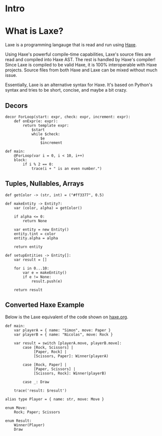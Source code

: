 # Intro

# What is Laxe?
Laxe is a programming langauge that is read and run using [Haxe](https://haxe.org).

Using Haxe's powerful compile-time capabilities, Laxe's source files are read and compiled into Haxe AST. The rest is handled by Haxe's compiler! Since Laxe is compiled to be valid Haxe, it is 100% interoperable with Haxe projects. Source files from both Haxe and Laxe can be mixed without much issue.

Essentially, Laxe is an alternative syntax for Haxe. It's based on Python's syntax and tries to be short, concise, and maybe a bit crazy.

## Decors

```laxe
decor ForLoop(start: expr, check: expr, increment: expr):
	def onExpr(e: expr):
		return template expr:
			$start
			while $check:
				$e
				$increment

def main:
	@ForLoop(var i = 0, i < 10, i++)
	block:
		if i % 2 == 0:
			trace(i + " is an even number.")
```

## Tuples, Nullables, Arrays

```laxe
def getColor -> (str, int) = ("#ff3377", 0.5)

def makeEntity -> Entity?:
	var (color, alpha) = getColor()

	if alpha <= 0:
		return None

	var entity = new Entity()
	entity.tint = color
	entity.alpha = alpha

	return entity

def setupEntities -> Entity[]:
	var result = []

	for i in 0...10:
		var e = makeEntity()
		if e != None:
			result.push(e)

	return result
```

## Converted Haxe Example

Below is the Laxe equivalent of the code shown on [haxe.org](https://haxe.org). 

```laxe
def main:
	var playerA = { name: "Simon", move: Paper }
	var playerB = { name: "Nicolas", move: Rock }

	var result = switch [playerA.move, playerB.move]:
		case [Rock, Scissors] |
			 [Paper, Rock] |
			 [Scissors, Paper]: Winner(playerA)

		case [Rock, Paper] |
			 [Paper, Scissors] |
			 [Scissors, Rock]: Winner(playerB)

		case _: Draw

	trace('result: $result')

alias type Player = { name: str, move: Move }

enum Move:
	Rock; Paper; Scissors

enum Result:
	Winner(Player)
	Draw
```
